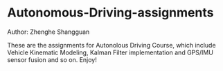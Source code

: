 # Autonomous-Driving-assignments
Author: Zhenghe Shangguan

These are the assignments for Autonolous Driving Course, which include Vehicle Kinematic Modeling, Kalman Filter implementation and GPS/IMU sensor fusion and so on. Enjoy!
